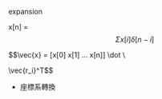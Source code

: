 expansion 



x\[n\] = $$\Sigma x[i] \delta [n-i]$$

$$\vec{x} = [x[0] x[1] ... x[n]] \dot \


\vec{r_i}^T$$ 





* 座標系轉換



